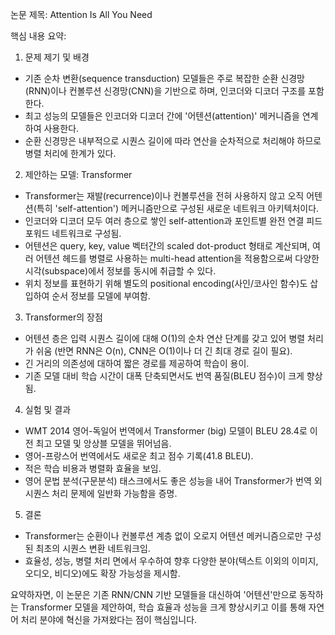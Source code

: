 논문 제목: Attention Is All You Need

핵심 내용 요약:

1. 문제 제기 및 배경
- 기존 순차 변환(sequence transduction) 모델들은 주로 복잡한 순환 신경망(RNN)이나 컨볼루션 신경망(CNN)을 기반으로 하며, 인코더와 디코더 구조를 포함한다.
- 최고 성능의 모델들은 인코더와 디코더 간에 '어텐션(attention)' 메커니즘을 연계하여 사용한다.
- 순환 신경망은 내부적으로 시퀀스 길이에 따라 연산을 순차적으로 처리해야 하므로 병렬 처리에 한계가 있다.

2. 제안하는 모델: Transformer
- Transformer는 재발(recurrence)이나 컨볼루션을 전혀 사용하지 않고 오직 어텐션(특히 'self-attention') 메커니즘만으로 구성된 새로운 네트워크 아키텍처이다.
- 인코더와 디코더 모두 여러 층으로 쌓인 self-attention과 포인트별 완전 연결 피드포워드 네트워크로 구성됨.
- 어텐션은 query, key, value 벡터간의 scaled dot-product 형태로 계산되며, 여러 어텐션 헤드를 병렬로 사용하는 multi-head attention을 적용함으로써 다양한 시각(subspace)에서 정보를 동시에 취급할 수 있다.
- 위치 정보를 표현하기 위해 별도의 positional encoding(사인/코사인 함수)도 삽입하여 순서 정보를 모델에 부여함.

3. Transformer의 장점
- 어텐션 층은 입력 시퀀스 길이에 대해 O(1)의 순차 연산 단계를 갖고 있어 병렬 처리가 쉬움 (반면 RNN은 O(n), CNN은 O(1)이나 더 긴 최대 경로 길이 필요).
- 긴 거리의 의존성에 대하여 짧은 경로를 제공하여 학습이 용이.
- 기존 모델 대비 학습 시간이 대폭 단축되면서도 번역 품질(BLEU 점수)이 크게 향상됨.

4. 실험 및 결과
- WMT 2014 영어-독일어 번역에서 Transformer (big) 모델이 BLEU 28.4로 이전 최고 모델 및 앙상블 모델을 뛰어넘음.
- 영어-프랑스어 번역에서도 새로운 최고 점수 기록(41.8 BLEU).
- 적은 학습 비용과 병렬화 효율을 보임.
- 영어 문법 분석(구문분석) 태스크에서도 좋은 성능을 내어 Transformer가 번역 외 시퀀스 처리 문제에 일반화 가능함을 증명.

5. 결론
- Transformer는 순환이나 컨볼루션 계층 없이 오로지 어텐션 메커니즘으로만 구성된 최초의 시퀀스 변환 네트워크임.
- 효율성, 성능, 병렬 처리 면에서 우수하여 향후 다양한 분야(텍스트 이외의 이미지, 오디오, 비디오)에도 확장 가능성을 제시함.

요약하자면, 이 논문은 기존 RNN/CNN 기반 모델들을 대신하여 '어텐션'만으로 동작하는 Transformer 모델을 제안하여, 학습 효율과 성능을 크게 향상시키고 이를 통해 자연어 처리 분야에 혁신을 가져왔다는 점이 핵심입니다.